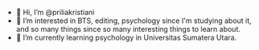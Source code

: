 - 👋 Hi, I’m @priliakristiani
- 👀 I’m interested in BTS, editing, psychology since I'm studying about it, and so many things since so many interesting things to learn about.
- 🌱 I’m currently learning psychology in Universitas Sumatera Utara.

<!---
priliakristiani/priliakristiani is a ✨ special ✨ repository because its `README.md` (this file) appears on your GitHub profile.
You can click the Preview link to take a look at your changes.
--->
